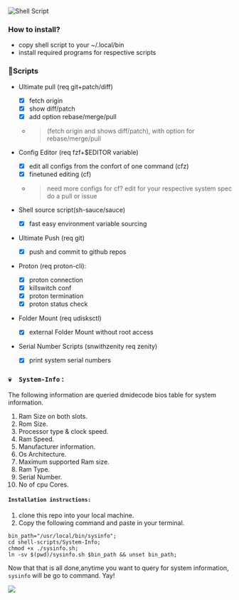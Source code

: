 ![Shell Script](https://img.shields.io/badge/shell_script-%23121011.svg?style=for-the-badge&logo=gnu-bash&logoColor=black&color=purple)

### How to install?
* copy shell script to your ~/.local/bin
* install required programs for respective scripts

### 🐚Scripts
* Ultimate pull (req git+patch/diff)
   - [x] fetch origin
   - [x] show diff/patch
   - [x] add option rebase/merge/pull
   -   > (fetch origin and shows diff/patch), with option for rebase/merge/pull

* Config Editor (req fzf+$EDITOR variable)
   - [x] edit all configs from the confort of one command (cfz)
   - [x] finetuned editing (cf)
   -   > need more configs for cf? edit for your respective system spec do a pull or issue

* Shell source script(sh-sauce/sauce)
   - [x] fast easy environment variable sourcing

* Ultimate Push (req git)
   - [x] push and commit to github repos

* Proton (req proton-cli):
   - [x] proton connection
   - [x] killswitch conf
   - [x] proton termination
   - [x] proton status check

* Folder Mount (req udisksctl)
   - [x] external Folder Mount without root access

* Serial Number Scripts (snwithzenity req zenity)
   - [x] print system serial numbers

### `💀  System-Info` :
   The following information are queried dmidecode bios table for system information.
  1. Ram Size on both slots.
  2. Rom Size.
  3. Processor type & clock speed.
  4. Ram Speed.
  5. Manufacturer information.
  6. Os Architecture.
  7. Maximum supported Ram size.
  8. Ram Type.
  9. Serial Number.
  10. No of cpu Cores.

   #### `Installation instructions:`
   1. clone this repo into your local machine.
   2. Copy the following command and paste in your terminal.

```import copy from 'copy-to-clipboard'
bin_path="/usr/local/bin/sysinfo";
cd shell-scripts/System-Info;
chmod +x ./sysinfo.sh;
ln -sv $(pwd)/sysinfo.sh $bin_path && unset bin_path;
```
Now that that is all done,anytime you want to query for system information, `sysinfo` will be go to command. Yay!

![](https://media.giphy.com/media/FlWgXEtj5aM5G/giphy.gif)
